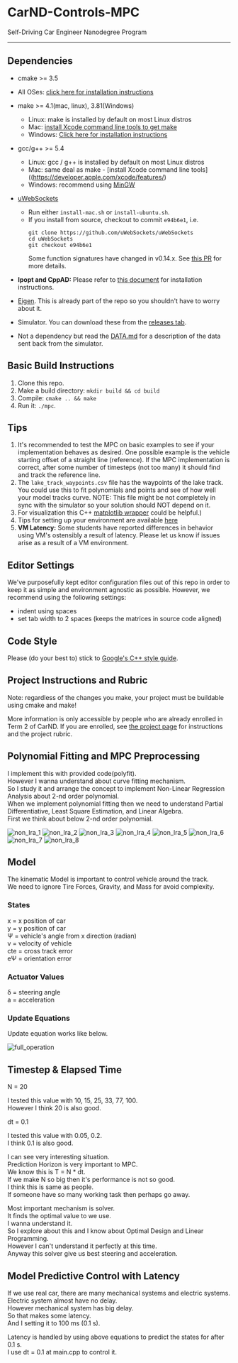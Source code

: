 # CarND-Controls-MPC
Self-Driving Car Engineer Nanodegree Program

---

## Dependencies

* cmake >= 3.5
 * All OSes: [click here for installation instructions](https://cmake.org/install/)
* make >= 4.1(mac, linux), 3.81(Windows)
  * Linux: make is installed by default on most Linux distros
  * Mac: [install Xcode command line tools to get make](https://developer.apple.com/xcode/features/)
  * Windows: [Click here for installation instructions](http://gnuwin32.sourceforge.net/packages/make.htm)
* gcc/g++ >= 5.4
  * Linux: gcc / g++ is installed by default on most Linux distros
  * Mac: same deal as make - [install Xcode command line tools]((https://developer.apple.com/xcode/features/)
  * Windows: recommend using [MinGW](http://www.mingw.org/)
* [uWebSockets](https://github.com/uWebSockets/uWebSockets)
  * Run either `install-mac.sh` or `install-ubuntu.sh`.
  * If you install from source, checkout to commit `e94b6e1`, i.e.
    ```
    git clone https://github.com/uWebSockets/uWebSockets
    cd uWebSockets
    git checkout e94b6e1
    ```
    Some function signatures have changed in v0.14.x. See [this PR](https://github.com/udacity/CarND-MPC-Project/pull/3) for more details.

* **Ipopt and CppAD:** Please refer to [this document](https://github.com/udacity/CarND-MPC-Project/blob/master/install_Ipopt_CppAD.md) for installation instructions.
* [Eigen](http://eigen.tuxfamily.org/index.php?title=Main_Page). This is already part of the repo so you shouldn't have to worry about it.
* Simulator. You can download these from the [releases tab](https://github.com/udacity/self-driving-car-sim/releases).
* Not a dependency but read the [DATA.md](./DATA.md) for a description of the data sent back from the simulator.


## Basic Build Instructions

1. Clone this repo.
2. Make a build directory: `mkdir build && cd build`
3. Compile: `cmake .. && make`
4. Run it: `./mpc`.

## Tips

1. It's recommended to test the MPC on basic examples to see if your implementation behaves as desired. One possible example
is the vehicle starting offset of a straight line (reference). If the MPC implementation is correct, after some number of timesteps
(not too many) it should find and track the reference line.
2. The `lake_track_waypoints.csv` file has the waypoints of the lake track. You could use this to fit polynomials and points and see of how well your model tracks curve. NOTE: This file might be not completely in sync with the simulator so your solution should NOT depend on it.
3. For visualization this C++ [matplotlib wrapper](https://github.com/lava/matplotlib-cpp) could be helpful.)
4.  Tips for setting up your environment are available [here](https://classroom.udacity.com/nanodegrees/nd013/parts/40f38239-66b6-46ec-ae68-03afd8a601c8/modules/0949fca6-b379-42af-a919-ee50aa304e6a/lessons/f758c44c-5e40-4e01-93b5-1a82aa4e044f/concepts/23d376c7-0195-4276-bdf0-e02f1f3c665d)
5. **VM Latency:** Some students have reported differences in behavior using VM's ostensibly a result of latency.  Please let us know if issues arise as a result of a VM environment.

## Editor Settings

We've purposefully kept editor configuration files out of this repo in order to
keep it as simple and environment agnostic as possible. However, we recommend
using the following settings:

* indent using spaces
* set tab width to 2 spaces (keeps the matrices in source code aligned)

## Code Style

Please (do your best to) stick to [Google's C++ style guide](https://google.github.io/styleguide/cppguide.html).

## Project Instructions and Rubric

Note: regardless of the changes you make, your project must be buildable using
cmake and make!

More information is only accessible by people who are already enrolled in Term 2
of CarND. If you are enrolled, see [the project page](https://classroom.udacity.com/nanodegrees/nd013/parts/40f38239-66b6-46ec-ae68-03afd8a601c8/modules/f1820894-8322-4bb3-81aa-b26b3c6dcbaf/lessons/b1ff3be0-c904-438e-aad3-2b5379f0e0c3/concepts/1a2255a0-e23c-44cf-8d41-39b8a3c8264a)
for instructions and the project rubric.

## Polynomial Fitting and MPC Preprocessing

I implement this with provided code(polyfit).  
However I wanna understand about curve fitting mechanism.  
So I study it and arrange the concept to implement Non-Linear Regression Analysis about 2-nd order polynomial.  
When we implement polynomial fitting then we need to understand Partial Differentiative, Least Square Estimation, and Linear Algebra.  
First we think about below 2-nd order polynomial.

![non_lra_1](./images/1.png)
![non_lra_2](./images/2.png)
![non_lra_3](./images/3.png)
![non_lra_4](./images/4.png)
![non_lra_5](./images/5.png)
![non_lra_6](./images/6.png)
![non_lra_7](./images/7.png)
![non_lra_8](./images/8.png)

## Model

The kinematic Model is important to control vehicle around the track.  
We need to ignore Tire Forces, Gravity, and Mass for avoid complexity.  

### States

x = x position of car  
y = y position of car  
Ψ = vehicle's angle from x direction (radian)  
v = velocity of vehicle  
cte = cross track error  
eΨ = orientation error  

### Actuator Values

δ = steering angle  
a = acceleration  

### Update Equations

Update equation works like below.  

![full_operation](./images/9.png)

## Timestep & Elapsed Time

N = 20  

I tested this value with 10, 15, 25, 33, 77, 100.  
However I think 20 is also good.  

dt = 0.1  

I tested this value with 0.05, 0.2.  
I think 0.1 is also good.  

I can see very interesting situation.  
Prediction Horizon is very important to MPC.  
We know this is T = N * dt.  
If we make N so big then it's performance is not so good.  
I think this is same as people.  
If someone have so many working task then perhaps go away.  

Most important mechanism is solver.  
It finds the optimal value to we use.  
I wanna understand it.  
So I explore about this and I know about Optimal Design and Linear Programming.  
However I can't understand it perfectly at this time.  
Anyway this solver give us best steering and acceleration.  

## Model Predictive Control with Latency

If we use real car, there are many mechanical systems and electric systems.  
Electric system almost have no delay.  
However mechanical system has big delay.  
So that makes some latency.  
And I setting it to 100 ms (0.1 s).  

Latency is handled by using above equations to predict the states for after 0.1 s.  
I use dt = 0.1 at main.cpp to control it.  
